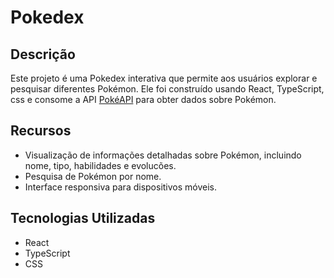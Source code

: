# Pokedex

## Descrição
Este projeto é uma Pokedex interativa que permite aos usuários explorar e pesquisar diferentes Pokémon. Ele foi construído usando React, TypeScript, css e consome a API [PokéAPI](https://pokeapi.co/) para obter dados sobre Pokémon.

## Recursos
- Visualização de informações detalhadas sobre Pokémon, incluindo nome, tipo, habilidades e evolucões.
- Pesquisa de Pokémon por nome.
- Interface responsiva para dispositivos móveis.

## Tecnologias Utilizadas
- React
- TypeScript
- CSS
